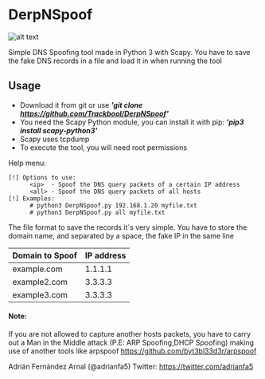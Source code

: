 # DerpNSpoof
![alt text](https://i.gyazo.com/2a689664b40478c031c718809b7e2b79.png)

Simple DNS Spoofing tool made in Python 3 with Scapy. You have to save the fake DNS records in a file and load it in when running the tool

## Usage

* Download it from git or use **_'git clone https://github.com/Trackbool/DerpNSpoof'_**
* You need the Scapy Python module, you can install it with pip: **_'pip3 install scapy-python3'_**
* Scapy uses tcpdump
* To execute the tool, you will need root permissions

Help menu:

    [!] Options to use:
    	  <ip>  - Spoof the DNS query packets of a certain IP address
    	  <all> - Spoof the DNS query packets of all hosts
    [!] Examples:
    	  # python3 DerpNSpoof.py 192.168.1.20 myfile.txt
    	  # python3 DerpNSpoof.py all myfile.txt


The file format to save the records it´s very simple. You have to store the domain name, and separated by a space, the fake IP in the same line

| Domain to Spoof  | IP address    |
| -----------------|---------------|
| example.com      | 1.1.1.1       |
| example2.com     | 3.3.3.3       |
| example3.com     | 3.3.3.3       |


#### Note: 
If you are not allowed to capture another hosts packets, you have to carry out a Man in the Middle attack (P.E: ARP Spoofing,DHCP Spoofing) making use of another tools like arpspoof
https://github.com/byt3bl33d3r/arpspoof

Adrián Fernández Arnal (@adrianfa5)
Twitter: https://twitter.com/adrianfa5
